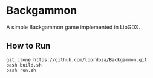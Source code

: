# Backgammon

A simple Backgammon game implemented in LibGDX.

## How to Run

```
git clone https://github.com/loordoza/Backgammon.git
bash build.sh
bash run.sh
```
